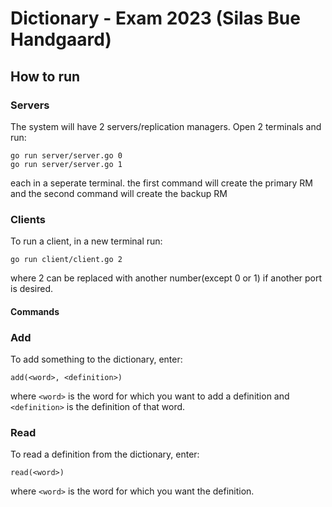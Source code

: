 # Dictionary - Exam 2023 (Silas Bue Handgaard)

## How to run

### Servers

The system will have 2 servers/replication managers. Open 2 terminals and run:

```shl
go run server/server.go 0
go run server/server.go 1
```

each in a seperate terminal. the first command will create the primary RM and
the second command will create the backup RM

### Clients

To run a client, in a new terminal run:

```shl
go run client/client.go 2
```

where 2 can be replaced with another number(except 0 or 1) if another port is desired.

#### Commands

### Add

To add something to the dictionary, enter:

```shl
add(<word>, <definition>)
```

where `<word>` is the word for which you want to add a definition and
`<definition>` is the definition of that word.

### Read

To read a definition from the dictionary, enter:

```shl
read(<word>)
```

where `<word>` is the word for which you want the definition.
